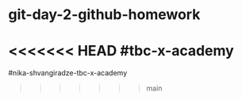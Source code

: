 # git-day-2-github-homework

<<<<<<< HEAD
#tbc-x-academy
=======
#nika-shvangiradze-tbc-x-academy
>>>>>>> main
